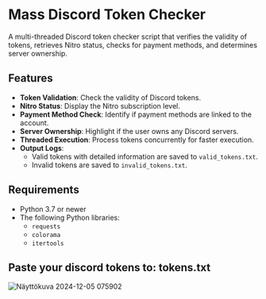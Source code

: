 # Mass Discord Token Checker

A multi-threaded Discord token checker script that verifies the validity of tokens, retrieves Nitro status, checks for payment methods, and determines server ownership. 

## Features

- **Token Validation**: Check the validity of Discord tokens.
- **Nitro Status**: Display the Nitro subscription level.
- **Payment Method Check**: Identify if payment methods are linked to the account.
- **Server Ownership**: Highlight if the user owns any Discord servers.
- **Threaded Execution**: Process tokens concurrently for faster execution.
- **Output Logs**:
  - Valid tokens with detailed information are saved to `valid_tokens.txt`.
  - Invalid tokens are saved to `invalid_tokens.txt`.

## Requirements

- Python 3.7 or newer
- The following Python libraries:
  - `requests`
  - `colorama`
  - `itertools`

## Paste your discord tokens to: tokens.txt
![Näyttökuva 2024-12-05 075902](https://github.com/user-attachments/assets/b50e885d-8bf8-4dad-bb34-e1763059c9f4)
